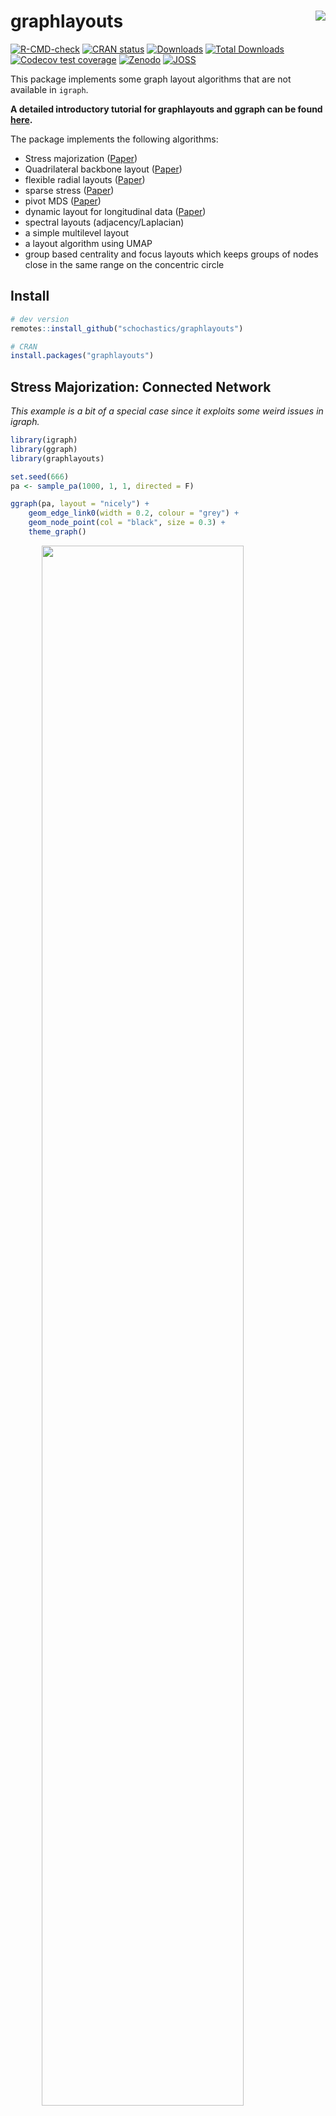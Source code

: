 
<!-- README.md is generated from README.Rmd. Please edit that file -->

# graphlayouts <img src="man/figures/logo.png" align="right"/>

[![R-CMD-check](https://github.com/schochastics/graphlayouts/workflows/R-CMD-check/badge.svg)](https://github.com/schochastics/graphlayouts/actions)
[![CRAN
status](https://www.r-pkg.org/badges/version/graphlayouts)](https://cran.r-project.org/package=graphlayouts)
[![Downloads](https://cranlogs.r-pkg.org/badges/graphlayouts)](https://CRAN.R-project.org/package=graphlayouts)
[![Total
Downloads](https://cranlogs.r-pkg.org/badges/grand-total/graphlayouts)](https://CRAN.R-project.org/package=graphlayouts)
[![Codecov test
coverage](https://codecov.io/gh/schochastics/graphlayouts/branch/main/graph/badge.svg)](https://app.codecov.io/gh/schochastics/graphlayouts?branch=main)
[![Zenodo](https://zenodo.org/badge/DOI/10.5281/zenodo.7870213.svg)](https://doi.org/10.5281/zenodo.7870213)
[![JOSS](https://joss.theoj.org/papers/10.21105/joss.05238/status.svg)](https://doi.org/10.21105/joss.05238)

This package implements some graph layout algorithms that are not
available in `igraph`.

**A detailed introductory tutorial for graphlayouts and ggraph can be
found [here](https://schochastics.github.io/netVizR/).**

The package implements the following algorithms:

- Stress majorization
  ([Paper](https://graphviz.gitlab.io/_pages/Documentation/GKN04.pdf))
- Quadrilateral backbone layout
  ([Paper](https://kops.uni-konstanz.de/entities/publication/3403ae27-3e43-4a7c-9818-4484433fcce8))
- flexible radial layouts
  ([Paper](https://www.uni-konstanz.de/algo/publications/bp-mfrl-11.pdf))
- sparse stress ([Paper](https://arxiv.org/abs/1608.08909))
- pivot MDS
  ([Paper](https://kops.uni-konstanz.de/bitstream/handle/123456789/5741/bp_empmdsld_06.pdf?sequence=1&isAllowed=y))
- dynamic layout for longitudinal data
  ([Paper](https://kops.uni-konstanz.de/bitstream/handle/123456789/20924/Brandes_209246.pdf?sequence=2))
- spectral layouts (adjacency/Laplacian)
- a simple multilevel layout
- a layout algorithm using UMAP
- group based centrality and focus layouts which keeps groups of nodes
  close in the same range on the concentric circle

## Install

``` r
# dev version
remotes::install_github("schochastics/graphlayouts")

# CRAN
install.packages("graphlayouts")
```

## Stress Majorization: Connected Network

*This example is a bit of a special case since it exploits some weird
issues in igraph.*

``` r
library(igraph)
library(ggraph)
library(graphlayouts)

set.seed(666)
pa <- sample_pa(1000, 1, 1, directed = F)

ggraph(pa, layout = "nicely") +
    geom_edge_link0(width = 0.2, colour = "grey") +
    geom_node_point(col = "black", size = 0.3) +
    theme_graph()
```

<img src="man/figures/README-example-1.png" width="80%" style="display: block; margin: auto;" />

``` r

ggraph(pa, layout = "stress") +
    geom_edge_link0(width = 0.2, colour = "grey") +
    geom_node_point(col = "black", size = 0.3) +
    theme_graph()
```

<img src="man/figures/README-example-2.png" width="80%" style="display: block; margin: auto;" />

## Stress Majorization: Unconnected Network

Stress majorization also works for networks with several components. It
relies on a bin packing algorithm to efficiently put the components in a
rectangle, rather than a circle.

``` r
set.seed(666)
g <- disjoint_union(
    sample_pa(10, directed = FALSE),
    sample_pa(20, directed = FALSE),
    sample_pa(30, directed = FALSE),
    sample_pa(40, directed = FALSE),
    sample_pa(50, directed = FALSE),
    sample_pa(60, directed = FALSE),
    sample_pa(80, directed = FALSE)
)

ggraph(g, layout = "nicely") +
    geom_edge_link0() +
    geom_node_point() +
    theme_graph()
```

<img src="man/figures/README-example_un-1.png" width="80%" style="display: block; margin: auto;" />

``` r

ggraph(g, layout = "stress", bbox = 40) +
    geom_edge_link0() +
    geom_node_point() +
    theme_graph()
```

<img src="man/figures/README-example_un-2.png" width="80%" style="display: block; margin: auto;" />

## Backbone Layout

Backbone layouts are helpful for drawing hairballs.

``` r
set.seed(665)
# create network with a group structure
g <- sample_islands(9, 40, 0.4, 15)
g <- simplify(g)
V(g)$grp <- as.character(rep(1:9, each = 40))

ggraph(g, layout = "stress") +
    geom_edge_link0(colour = rgb(0, 0, 0, 0.5), width = 0.1) +
    geom_node_point(aes(col = grp)) +
    scale_color_brewer(palette = "Set1") +
    theme_graph() +
    theme(legend.position = "none")
```

<img src="man/figures/README-hairball-1.png" width="80%" style="display: block; margin: auto;" />

The backbone layout helps to uncover potential group structures based on
edge embeddedness and puts more emphasis on this structure in the
layout.

``` r
bb <- layout_as_backbone(g, keep = 0.4)
E(g)$col <- FALSE
E(g)$col[bb$backbone] <- TRUE

ggraph(g, layout = "manual", x = bb$xy[, 1], y = bb$xy[, 2]) +
    geom_edge_link0(aes(col = col), width = 0.1) +
    geom_node_point(aes(col = grp)) +
    scale_color_brewer(palette = "Set1") +
    scale_edge_color_manual(values = c(rgb(0, 0, 0, 0.3), rgb(0, 0, 0, 1))) +
    theme_graph() +
    theme(legend.position = "none")
```

<img src="man/figures/README-backbone-1.png" width="80%" style="display: block; margin: auto;" />

## Radial Layout with Focal Node

The function `layout_with_focus()` creates a radial layout around a
focal node. All nodes with the same distance from the focal node are on
the same circle.

``` r
library(igraphdata)
library(patchwork)
data("karate")

p1 <- ggraph(karate, layout = "focus", focus = 1) +
    draw_circle(use = "focus", max.circle = 3) +
    geom_edge_link0(edge_color = "black", edge_width = 0.3) +
    geom_node_point(aes(fill = as.factor(Faction)), size = 2, shape = 21) +
    scale_fill_manual(values = c("#8B2323", "#EEAD0E")) +
    theme_graph() +
    theme(legend.position = "none") +
    coord_fixed() +
    labs(title = "Focus on Mr. Hi")

p2 <- ggraph(karate, layout = "focus", focus = 34) +
    draw_circle(use = "focus", max.circle = 4) +
    geom_edge_link0(edge_color = "black", edge_width = 0.3) +
    geom_node_point(aes(fill = as.factor(Faction)), size = 2, shape = 21) +
    scale_fill_manual(values = c("#8B2323", "#EEAD0E")) +
    theme_graph() +
    theme(legend.position = "none") +
    coord_fixed() +
    labs(title = "Focus on John A.")

p1 + p2
```

<img src="man/figures/README-flex_focus-1.png" width="80%" style="display: block; margin: auto;" />

## Radial Centrality Layout

The function `layout_with_centrality` creates a radial layout around the
node with the highest centrality value. The further outside a node is,
the more peripheral it is.

``` r
library(igraphdata)
library(patchwork)
data("karate")

bc <- betweenness(karate)
p1 <- ggraph(karate, layout = "centrality", centrality = bc, tseq = seq(0, 1, 0.15)) +
    draw_circle(use = "cent") +
    annotate_circle(bc, format = "", pos = "bottom") +
    geom_edge_link0(edge_color = "black", edge_width = 0.3) +
    geom_node_point(aes(fill = as.factor(Faction)), size = 2, shape = 21) +
    scale_fill_manual(values = c("#8B2323", "#EEAD0E")) +
    theme_graph() +
    theme(legend.position = "none") +
    coord_fixed() +
    labs(title = "betweenness centrality")


cc <- closeness(karate)
p2 <- ggraph(karate, layout = "centrality", centrality = cc, tseq = seq(0, 1, 0.2)) +
    draw_circle(use = "cent") +
    annotate_circle(cc, format = "scientific", pos = "bottom") +
    geom_edge_link0(edge_color = "black", edge_width = 0.3) +
    geom_node_point(aes(fill = as.factor(Faction)), size = 2, shape = 21) +
    scale_fill_manual(values = c("#8B2323", "#EEAD0E")) +
    theme_graph() +
    theme(legend.position = "none") +
    coord_fixed() +
    labs(title = "closeness centrality")

p1 + p2
```

<img src="man/figures/README-flex_cent-1.png" width="80%" style="display: block; margin: auto;" />

## Large graphs

`graphlayouts` implements two algorithms for visualizing large networks
(\<100k nodes). `layout_with_pmds()` is similar to `layout_with_mds()`
but performs the multidimensional scaling only with a small number of
pivot nodes. Usually, 50-100 are enough to obtain similar results to the
full MDS.

`layout_with_sparse_stress()` performs stress majorization only with a
small number of pivots (~50-100). The runtime performance is inferior to
pivotMDS but the quality is far superior.

A comparison of runtimes and layout quality can be found in the
[wiki](https://github.com/schochastics/graphlayouts/wiki/)  
**tl;dr**: both layout algorithms appear to be faster than the fastest
igraph algorithm `layout_with_drl()`.

Below are two examples of layouts generated for large graphs using
`layout_with_sparse_stress()`

<img src="man/figures/rt-net.png" width="80%" style="display: block; margin: auto;" />
A retweet network with 18k nodes and 61k edges

<img src="man/figures/squad_network2022_small.png" width="80%" style="display: block; margin: auto;" />
A network of football players with 165K nodes and 6M edges.

## dynamic layouts

`layout_as_dynamic()` allows you to visualize snapshots of longitudinal
network data. Nodes are anchored with a reference layout and only moved
slightly in each wave depending on deleted/added edges. In this way, it
is easy to track down specific nodes throughout time. Use `patchwork` to
put the individual plots next to each other.

``` r
# remotes::install_github("schochastics/networkdata")
library(networkdata)
# longitudinal dataset of friendships in a school class
data("s50")

xy <- layout_as_dynamic(s50, alpha = 0.2)
pList <- vector("list", length(s50))

for (i in seq_along(s50)) {
    pList[[i]] <- ggraph(s50[[i]], layout = "manual", x = xy[[i]][, 1], y = xy[[i]][, 2]) +
        geom_edge_link0(edge_width = 0.6, edge_colour = "grey66") +
        geom_node_point(shape = 21, aes(fill = as.factor(smoke)), size = 3) +
        geom_node_text(aes(label = 1:50), repel = T) +
        scale_fill_manual(
            values = c("forestgreen", "grey25", "firebrick"),
            labels = c("no", "occasional", "regular"),
            name = "smoking",
            guide = ifelse(i != 2, "none", "legend")
        ) +
        theme_graph() +
        theme(legend.position = "bottom") +
        labs(title = paste0("Wave ", i))
}
wrap_plots(pList)
```

<img src="man/figures/dynamic_ex.png" width="80%" style="display: block; margin: auto;" />

## Layout manipulation

The functions `layout_mirror()` and `layout_rotate()` can be used to
manipulate an existing layout

<img src="man/figures/layout_manipulation.png" width="80%" style="display: block; margin: auto;" />

# How to reach out?

### Where do I report bugs?

Simply [open an
issue](https://github.com/schochastics/graphlayouts/issues/new) on
GitHub.

### How do I contribute to the package?

If you have an idea (but no code yet), [open an
issue](https://github.com/schochastics/graphlayouts/issues/new) on
GitHub. If you want to contribute with a specific feature and have the
code ready, fork the repository, add your code, and create a pull
request.

### Do you need support?

The easiest way is to [open an
issue](https://github.com/schochastics/graphlayouts/issues/new) - this
way, your question is also visible to others who may face similar
problems.

### Code of Conduct

Please note that the graphlayouts project is released with a
[Contributor Code of
Conduct](https://contributor-covenant.org/version/2/1/CODE_OF_CONDUCT.html).
By contributing to this project, you agree to abide by its terms.
